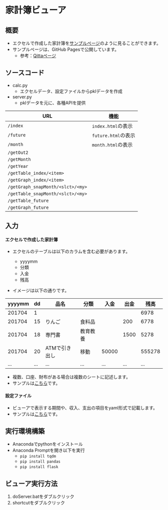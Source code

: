 # 家計簿ビューア
## 概要
* エクセルで作成した家計簿を[サンプルページ](https://yutatera.github.io/kakeibo/templates/)のように見ることができます。
* サンプルページは、GitHub Pagesで公開しています。
  * 参考：[Qittaページ](https://qiita.com/tonkotsuboy_com/items/f98667b89228b98bc096)

## ソースコード
* calc.py
  * エクセルデータ、設定ファイルからpklデータを作成
* server.py
  * pklデータを元に、各種APIを提供

| URL | 機能 |
| --- | --- |
| `/index` | `index.html`の表示 | 
| `/future` | `future.html`の表示 | 
| `/month` | `month.html`の表示 | 
| `/getOut2` |  |
| `/getMonth` | |
| `/getYear` | |
| `/getTable_index/<item>` | |
| `/getGraph_index/<item>` | |
| `/getGraph_snapMonth/<slct>/<my>` | |
| `/getTable_snapMonth/<slct>/<my>` | |
| `/getTable_future` | |
| `/getGraph_future` | |


## 入力
#### エクセルで作成した家計簿
* エクセルのテーブルは以下のカラムを含む必要があります。
  * yyyymm
  * 分類
  * 入金
  * 残高

* イメージは以下の通りです。

|yyyymm|dd|品名|分類|入金|出金|残高|
|---|---|---|---|---|---|---|
|201704|1|||||6978|
|201704|15|りんご|食料品||200|6778|
|201704|18|専門書|教育教養||1500|5278|
|201704|20|ATMで引き出し|移動|50000||555278|
|...|...|...|...|...|...|...|

* 複数、口座、財布がある場合は複数のシートに記述します。
* サンプルは[こちら](https://github.com/yutatera/kakeibo/blob/master/sample/kakeibo.xlsx)です。

#### 設定ファイル
* ビューアで表示する期間や、収入、支出の項目をyaml形式で記載します。
* サンプルは[こちら](https://github.com/yutatera/kakeibo/blob/master/sample/config.yaml)です。

## 実行環境構築
* Anacondaでpythonをインストール
* Anaconda Promptを開き以下を実行
  * `pip install tqdm`
  * `pip install pandas`
  * `pip install flask`
  
## ビューア実行方法
1. doServer.batをダブルクリック
1. shortcutをダブルクリック
